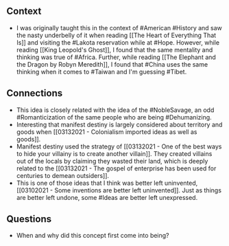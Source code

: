 ## Context
- I was originally taught this in the context of #American #History and saw the nasty underbelly of it when reading [[The Heart of Everything That Is]] and visiting the #Lakota reservation while at #Hope. However, while reading [[King Leopold's Ghost]], I found that the same mentality and thinking was true of #Africa. Further, while reading [[The Elephant and the Dragon by Robyn Meredith]], I found that #China uses the same thinking when it comes to #Taiwan and I'm guessing #Tibet. 

## Connections
- This idea is closely related with the idea of the #NobleSavage, an odd #Romanticization of the same people who are being #Dehumanizing.  
- Interesting that manifest destiny is largely considered about territory and goods when [[03132021 - Colonialism imported ideas as well as goods]]. 
- Manifest destiny used the strategy of [[03132021 - One of the best ways to hide your villainy is to create another villain]]. They created villains out of the locals by claiming they wasted their land, which is deeply related to the [[03132021 - The gospel of enterprise has been used for centuries to demean outsiders]]. 
- This is one of those ideas that I think was better left uninvented, [[03102021 - Some inventions are better left uninvented]]. Just as things are better left undone, some #Ideas are better left unexpressed. 

## Questions
- When and why did this concept first come into being? 